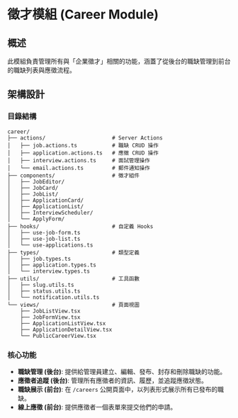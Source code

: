 
# 徵才模組 (Career Module)

## 概述

此模組負責管理所有與「企業徵才」相關的功能，涵蓋了從後台的職缺管理到前台的職缺列表與應徵流程。

## 架構設計

### 目錄結構

```
career/
├── actions/                     # Server Actions
│   ├── job.actions.ts           # 職缺 CRUD 操作
│   ├── application.actions.ts   # 應徵 CRUD 操作
│   ├── interview.actions.ts     # 面試管理操作
│   └── email.actions.ts         # 郵件通知操作
├── components/                  # 徵才組件
│   ├── JobEditor/
│   ├── JobCard/
│   ├── JobList/
│   ├── ApplicationCard/
│   ├── ApplicationList/
│   ├── InterviewScheduler/
│   └── ApplyForm/
├── hooks/                       # 自定義 Hooks
│   ├── use-job-form.ts
│   ├── use-job-list.ts
│   └── use-applications.ts
├── types/                       # 類型定義
│   ├── job.types.ts
│   ├── application.types.ts
│   └── interview.types.ts
├── utils/                       # 工具函數
│   ├── slug.utils.ts
│   ├── status.utils.ts
│   └── notification.utils.ts
└── views/                       # 頁面視圖
    ├── JobListView.tsx
    ├── JobFormView.tsx
    ├── ApplicationListView.tsx
    ├── ApplicationDetailView.tsx
    └── PublicCareerView.tsx
```

### 核心功能

- **職缺管理 (後台)**: 提供給管理員建立、編輯、發布、封存和刪除職缺的功能。
- **應徵者追蹤 (後台)**: 管理所有應徵者的資訊、履歷，並追蹤應徵狀態。
- **職缺展示 (前台)**: 在 `/careers` 公開頁面中，以列表形式展示所有已發布的職缺。
- **線上應徵 (前台)**: 提供應徵者一個表單來提交他們的申請。
